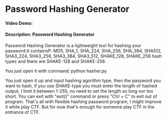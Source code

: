 # Password Hashing Generator
#### Video Demo:  <URL HERE>
#### Description: Password Hashing Generator
<p>Password Hashing Generator is a lightweight tool for hashing your password.It containsP: MD5, SHA_1, SHA_224, SHA_256, SHA_384, SHA512, SHA3_224, SHA3_256, SHA3_384, SHA3_512, SHAKE_128, SHAKE_256 hash types and there are SHAKE-128 and SHAKE-256.</p>
<p>You just open it with command: python hasher.py </p>
You just open it up and input hashing agorithm type,  then the password you want to hash,
if you use SHAKE-type you must enter the length of hashed output, I limit it between 1-255,
no need to set the length so long nor too short.
You can exit with "exit()" command or press "Ctrl + C" to exit out of program.
That's all with flexible hashing password program, I might improve it while play CTF.
But for now that's enough for someone play CTF in the entrance of CTF.


